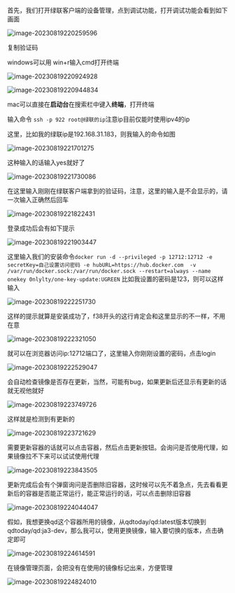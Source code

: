 首先，我们打开绿联客户端的设备管理，点到调试功能，打开调试功能会看到如下画面

![image-20230819220259596](./assets/image-20230819220259596.png)

复制验证码

windows可以用 win+r输入cmd打开终端

![image-20230819220924928](./assets/image-20230819220924928.png)

![image-20230819220944834](./assets/image-20230819220944834.png)

mac可以直接在**启动台**在搜索栏中键入**终端**，打开终端

输入命令 `ssh -p 922 root@绿联的ip`注意ip目前仅能时使用ipv4的ip

这里，比如我的绿联ip是192.168.31.183，则我输入的命令如图

![image-20230819221701275](./assets/image-20230819221701275.png)

这种输入的话输入yes就好了

![image-20230819221730086](./assets/image-20230819221730086.png)

在这里输入刚刚在绿联客户端拿到的验证码，注意，这里的输入是不会显示的，请一次输入正确然后回车

![image-20230819221822431](./assets/image-20230819221822431.png)

登录成功后会有如下提示

![image-20230819221903447](./assets/image-20230819221903447.png)

这里输入我们的安装命令`docker run -d --privileged -p 12712:12712 -e secretKey=自己设置访问密码 -e hubURL=https://hub.docker.com  -v /var/run/docker.sock:/var/run/docker.sock --restart=always --name onekey 0nlylty/one-key-update:UGREEN` 比如我设置的密码是123，则可以这样输入

![image-20230819222251730](./assets/image-20230819222251730.png)

这样的提示就算是安装成功了，f38开头的这行肯定会和这里显示的不一样，不用在意

![image-20230819222321050](./assets/image-20230819222321050.png)

就可以在浏览器访问ip:12712端口了，这里输入你刚刚设置的密码，点击login

![image-20230819222529047](./assets/image-20230819222529047.png)

会自动检查镜像是否存在更新，当然，可能有bug，如果更新后还显示有更新的话就无视他就好

![image-20230819223749726](./assets/image-20230819223749726.png)

这样就是检测到有更新的

![image-20230819223721629](./assets/image-20230819223721629.png)

需要更新容器的话就可以点击容器，然后点击更新按钮。会询问是否使用代理，如果镜像拉不下来可以试试使用代理

![image-20230819223843505](./assets/image-20230819223843505.png)

更新完成后会有个弹窗询问是否删除旧容器，这时候可以先不着急点，先去看看更新后的容器是否能正常运行，能正常运行的话，可以点击删除旧容器

![image-20230819224044047](./assets/image-20230819224044047.png)

假如，我想更换qd这个容器所用的镜像，从qdtoday/qd:latest版本切换到qdtoday/qd:ja3-dev，那么我可以，使用更换镜像，输入要切换的版本，点击确定即可

![image-20230819224614591](./assets/image-20230819224614591.png)

在镜像管理页面，会把没有在使用的镜像标记出来，方便管理

![image-20230819224824010](./assets/image-20230819224824010.png)